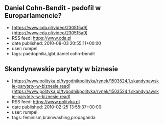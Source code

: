 ## Daniel Cohn-Bendit - pedofil w Europarlamencie?
 - [https://www.cda.pl/video/230515a9](https://www.cda.pl/video/230515a9)
 - RSS feed: https://www.cda.pl
 - date published: 2010-08-03 20:55:11+00:00
 - user: rumpel
 - tags: paedophilia,lgbt,daniel cohn-bendit


## Skandynawskie parytety w biznesie
 - [https://www.polityka.pl/tygodnikpolityka/rynek/1503524,1,skandynawskie-parytety-w-biznesie.read](https://www.polityka.pl/tygodnikpolityka/rynek/1503524,1,skandynawskie-parytety-w-biznesie.read)
 - RSS feed: https://www.polityka.pl
 - date published: 2010-02-25 13:55:37+00:00
 - user: rumpel
 - tags: feminism,brainwashing,propaganda

